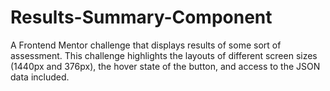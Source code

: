 # Results-Summary-Component
A Frontend Mentor challenge that displays results of some sort of assessment. This challenge highlights the layouts of different screen sizes (1440px and 376px), the hover state of the button, and access to the JSON data included.
